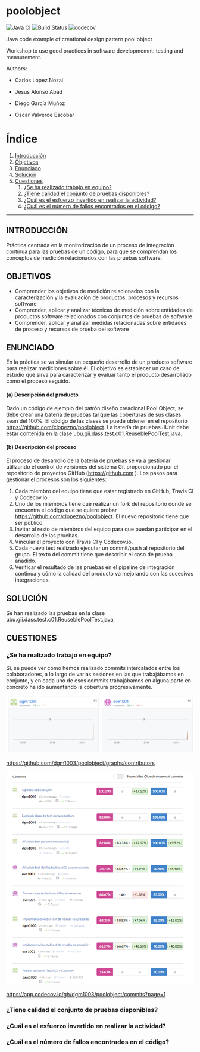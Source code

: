 poolobject
==========

[![Java CI](https://github.com/dgm1003/poolobject/actions/workflows/ci.yml/badge.svg)](https://github.com/dgm1003/poolobject/actions/workflows/ci.yml) [![Build Status](https://app.travis-ci.com/dgm1003/poolobject.svg?branch=master)](https://app.travis-ci.com/dgm1003/poolobject) [![codecov](https://codecov.io/gh/dgm1003/poolobject/branch/master/graph/badge.svg)](https://codecov.io/gh/dgm1003/poolobject)

Java code example of creational design pattern pool object

Workshop to use good practices in software developmemnt: testing and measurement.

Authors:

- Carlos Lopez Nozal
- Jesus Alonso Abad

- Diego García Muñoz
- Óscar Valverde Escobar
 
# Índice
1. [Introducción](#intro)
2. [Objetivos](#objetivos)
3. [Enunciado](#enunciado)
4. [Solución](#solucion)
5. [Cuestiones](#cuestiones)
   1. [¿Se ha realizado trabajo en equipo?](#c1)
   2. [¿Tiene calidad el conjunto de pruebas disponibles?](#c2)
   3. [¿Cuál es el esfuerzo invertido en realizar la actividad?](#c3)
   4. [¿Cuál es el número de fallos encontrados en el código?](#c4)

---

## INTRODUCCIÓN <a name="intro"></a>
Práctica centrada en la monitorización de un proceso de integración contínua para las pruebas de un código, para que se comprendan los conceptos de medición relacionados con las pruebas software.

## OBJETIVOS <a name="objetivos"></a>
 - Comprender los objetivos de medición relacionados con la caracterización y la evaluación de productos, procesos y recursos software
 - Comprender, aplicar y analizar técnicas de medición sobre entidades de productos software relacionados con conjuntos de pruebas de software
 - Comprender, aplicar y analizar medidas relacionadas sobre entidades de proceso y recursos de prueba del software

## ENUNCIADO <a name="enunciado"></a>
En la práctica se va simular un pequeño desarrollo de un producto software para realizar mediciones sobre él. El objetivo es establecer un caso de estudio que sirva para caracterizar y evaluar tanto el producto desarrollado como el proceso seguido.
#### (a) Descripción del producto
Dado un código de ejemplo del patrón diseño creacional Pool Object, se debe crear una batería de pruebas tal que las coberturas de sus clases sean del 100%. El código de las clases se puede obtener en el repositorio https://github.com/clopezno/poolobject. La batería de pruebas JUnit debe estar contenida en la clase ubu.gii.dass.test.c01.ReuseblePoolTest.java.
#### (b) Descripción del proceso
El proceso de desarrollo de la batería de pruebas se va a gestionar utilizando el control de versiones del sistema Git proporcionado por el repositorio de proyectos GitHub (https://github.com ). 
Los pasos para gestionar el procesos son los siguientes:
1. Cada miembro del equipo tiene que estar registrado en GitHub, Travis CI y Codecov.io.
2. Uno de los miembros tiene que realizar un fork del repositorio donde se encuentra el código que se quiere probar https://github.com/clopezno/poolobject. El nuevo repositorio tiene que ser público.
3. Invitar al resto de miembros del equipo para que puedan participar en el desarrollo de las pruebas.
4. Vincular el proyecto con Travis CI y Codecov.io.
5. Cada nuevo test realizado ejecutar un commit/push al repositorio del grupo. El texto del commit tiene que describir el caso de prueba añadido.
6. Verificar el resultado de las pruebas en el pipeline de integración continua y cómo la calidad del producto va mejorando con las sucesivas integraciones.

## SOLUCIÓN <a name="solucion"></a>
Se han realizado las pruebas en la clase ubu.gii.dass.test.c01.ReuseblePoolTest.java, 

## CUESTIONES <a name="cuestiones"></a>
### ¿Se ha realizado trabajo en equipo? <a name="c1"></a>
Sí, se puede ver como hemos realizado commits intercalados entre los colaboradores, a lo largo de varias sesiones en las que trabajábamos en conjunto, y en cada uno de esos commits trabajábamos en alguna parte en concreto ha ido aumentando la cobertura progresivamente.

![muestra de commits](images/equipo1.png)

https://github.com/dgm1003/poolobject/graphs/contributors

![muestra de cobertura](images/equipo2.png)

https://app.codecov.io/gh/dgm1003/poolobject/commits?page=1


### ¿Tiene calidad el conjunto de pruebas disponibles? <a name="c2"></a>

### ¿Cuál es el esfuerzo invertido en realizar la actividad? <a name="c3"></a>

### ¿Cuál es el número de fallos encontrados en el código? <a name="c4"></a>
